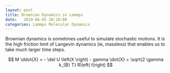 ```yaml
---
layout: post
title: Brownian Dynamics in Lammps
date:   2019-06-05 10:18:00
categories: Lammps Molecular Dynamics
---
```


Brownian dynamics is sometimes useful to simulate stochastic motions.
It is the high friction limit of Langevin dynamics (ie, massless) that enables us to take much larger time steps.

$$
M \ddot{X} = - \del U \left(X \right) - gamma \dot{X} + \sqrt{2 \gamma k_{B} T} R\left( t\right)
$$
